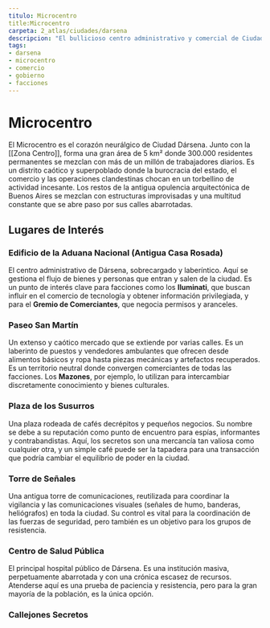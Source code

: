 ```yaml
---
titulo: Microcentro
title:Microcentro
carpeta: 2_atlas/ciudades/darsena
descripcion: "El bullicioso centro administrativo y comercial de Ciudad Dársena, un hervidero de burocracia, comercio y espionaje."
tags:
- darsena
- microcentro
- comercio
- gobierno
- facciones
---
```


# Microcentro

El Microcentro es el corazón neurálgico de Ciudad Dársena. Junto con la [[Zona Centro]], forma una gran área de 5 km² donde 300.000 residentes permanentes se mezclan con más de un millón de trabajadores diarios. Es un distrito caótico y superpoblado donde la burocracia del estado, el comercio y las operaciones clandestinas chocan en un torbellino de actividad incesante. Los restos de la antigua opulencia arquitectónica de Buenos Aires se mezclan con estructuras improvisadas y una multitud constante que se abre paso por sus calles abarrotadas.

## Lugares de Interés

### **Edificio de la Aduana Nacional (Antigua Casa Rosada)**
El centro administrativo de Dársena, sobrecargado y laberíntico. Aquí se gestiona el flujo de bienes y personas que entran y salen de la ciudad. Es un punto de interés clave para facciones como los **Iluminati**, que buscan influir en el comercio de tecnología y obtener información privilegiada, y para el **Gremio de Comerciantes**, que negocia permisos y aranceles.

### **Paseo San Martín**
Un extenso y caótico mercado que se extiende por varias calles. Es un laberinto de puestos y vendedores ambulantes que ofrecen desde alimentos básicos y ropa hasta piezas mecánicas y artefactos recuperados. Es un territorio neutral donde convergen comerciantes de todas las facciones. Los **Mazones**, por ejemplo, lo utilizan para intercambiar discretamente conocimiento y bienes culturales.

### **Plaza de los Susurros**
Una plaza rodeada de cafés decrépitos y pequeños negocios. Su nombre se debe a su reputación como punto de encuentro para espías, informantes y contrabandistas. Aquí, los secretos son una mercancía tan valiosa como cualquier otra, y un simple café puede ser la tapadera para una transacción que podría cambiar el equilibrio de poder en la ciudad.

### **Torre de Señales**
Una antigua torre de comunicaciones, reutilizada para coordinar la vigilancia y las comunicaciones visuales (señales de humo, banderas, heliógrafos) en toda la ciudad. Su control es vital para la coordinación de las fuerzas de seguridad, pero también es un objetivo para los grupos de resistencia.

### **Centro de Salud Pública**
El principal hospital público de Dársena. Es una institución masiva, perpetuamente abarrotada y con una crónica escasez de recursos. Atenderse aquí es una prueba de paciencia y resistencia, pero para la gran mayoría de la población, es la única opción.

### **Callejones Secretos**
